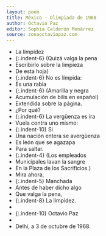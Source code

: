 ```yaml
---
layout: poem
title: México - Olimpiada de 1968
author: Octavio Paz
editor: Sophia Calderón Monárrez
source: zonaoctaviopaz.com
---
```


- La limpidez
- {:.indent-6} (Quizá valga la pena
- Escribirlo sobre la limpieza
- De esta hoja)
- {:.indent-6} No es límpida:
- Es una rabia
- {:.indent-6} (Amarilla y negra
- Acumulación de bilis en español)
- Extendida sobre la página.
- ¿Por qué?
- {:.indent-6} La vergüenza es ira
- Vuela contra uno mismo:
- {:.indent-10} Si
- Una nación entera se avergüenza
- Es león que se agazapa
- Para saltar.
- {:.indent-4} (Los empleados
- Municipales lavan la sangre
- En la Plaza de los Sacrificios.)
- Mira ahora,
- {:.indent-5} Manchada
- Antes de haber dicho algo
- Que valga la pena,
- {:.indent-8} La limpidez.
- 
- {:.indent-10} Octavio Paz
- 
- Delhi, a 3 de octubre de 1968.
